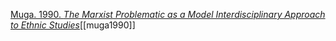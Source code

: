 [Muga. 1990. _The Marxist Problematic as a Model Interdisciplinary Approach to Ethnic Studies_](zotero://select/items/1_FWV7CJ5U)[[muga1990]]
